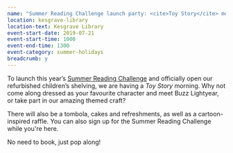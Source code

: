 ```yaml
---
name: "Summer Reading Challenge launch party: <cite>Toy Story</cite> morning with Buzz Lightyear"
location: kesgrave-library
location-text: Kesgrave Library
event-start-date: 2019-07-21
event-start-time: 1000
event-end-time: 1300
event-category: summer-holidays
breadcrumb: y
---
```


To launch this year’s [Summer Reading Challenge](/src/) and officially open our refurbished children’s shelving, we are having a <cite>Toy Story</cite> morning. Why not come along dressed as your favourite character and meet Buzz Lightyear, or take part in our amazing themed craft?

There will also be a tombola, cakes and refreshments, as well as a cartoon-inspired raffle. You can also sign up for the Summer Reading Challenge while you're here.

No need to book, just pop along!
